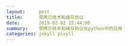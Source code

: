```yaml
---
layout:     post
title:      零拷贝技术和缓存协议
date:       2019-02-02 15:44:00
summary:    零拷贝技术和缓存协议在python中的应用
categories: jekyll pixyll
---
```

